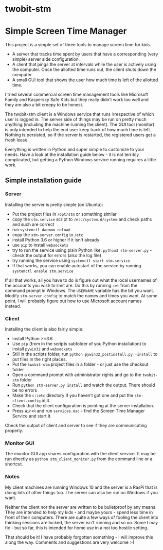 # twobit-stm
# Simple Screen Time Manager

This project is a simple set of three tools to manage screen time for kids.
 * A server that tracks time spent by users that have a corresponding (very simple) server side configuration.
 * A client that pings the server at intervals while the user is actively using the computer. Once the allotted time runs out, the client shuts down the computer.
 * A small GUI tool that shows the user how much time is left of the allotted time.
  
I tried several commercial screen time management tools like Microsoft Family and Kaspersky Safe Kids but they really didn't work too well and they are also a bit creepy to be honest.

  The twobit-stm client is a Windows service that runs irrespective of which user is logged in. The server side of things may be run on pretty much anything (including the machine running the client). The GUI tool (monitor) is only intended to help the end user keep track of how much time is left. Nothing is persisted, so if the server is restarted, the registered users get a fresh lease.
  
  Everything is written in Python and super simple to customize to your needs. Have a look at the installation guide below - it is not terribly complicated, but getting a Python Windows service running requires a little work.
  
## Simple installation guide
  
### Server
  Installing the server is pretty simple (on Ubuntu):
  * Put the project files in `/opt/stm` or something similar
  * copy the `stm.service` script to `/etc/system.d/system` and check paths and such are correct
  * run `systemctl daemon-reload`
  * copy the `stm-server.config` to `/etc`
  * install Python 3.6 or higher if it isn't already
  * use `pip` to install `websockets`
  * try to run the service using plain Python like: `python3 stm-server.py` - check the output for errors (also the log file)
  * try running the service using `systemctl start stm.service`
  * If that works, you can enable autostart of the service by running `systemctl enable stm.service`
  
  If all that works, all you have to do is figure out what the local usernames of the accounts you wish to limit are. Do this by running `set` from the command prompt in Windows. The `USERNAME` variable has the bit you want. Modify `stm-server.config` to match the names and times you want. At some point, I will probably figure out how to use Microsoft account names instead.
  
### Client
  Installing the client is also fairly simple:
  * Install Python >=3.6
  * Use `pip` (from in the scripts subfolder of you Python installation) to install `pywin32` and `websockets`
  * Still in the scripts folder, run `python pywin32_postinstall.py -install` to put files in the right places.
  * Put the `twobit-stm` project files in a folder - or just use the checkout folder
  * Open a command prompt with administrator rights and go to the `twobit-stm` folder
  * Run `python stm-server.py install` and watch the output. There should be no errors
  * Make the `c:\etc` directory if you haven't got one and put the `stm-client.config` in it.
  * Check that the client configuration is pointing at the server installation.
  * Press `Win+R` and run `services.msc` - find the Screen Time Manager Service and start it.
  
  Check the output of client and server to see if they are communicating properly.
  
### Monitor GUI
  The monitor GUI app shares configuration with the client service. It may be run directly as `python stm_client_monitor.py` from the command line or a shortcut.
  
### Notes
  My client machines are running Windows 10 and the server is a RasPi that is doing lots of other things too. The server can also be run on Windows if you want.
  
  Neither the client nor the server are written to be bulletproof by any means. They are intended to help my kids - and maybe yours - spend less time in front of their computers. There are quite a few ways of fooling the client into thinking sessions are locked, the server isn't running and so on. Some I may fix - but so far, this is intended for home use in a not too hostile setting.
  
  That should be it! I have probably forgotten something - I will improve this along the way. Comments and suggestions are very welcome :-)
  
  
  

